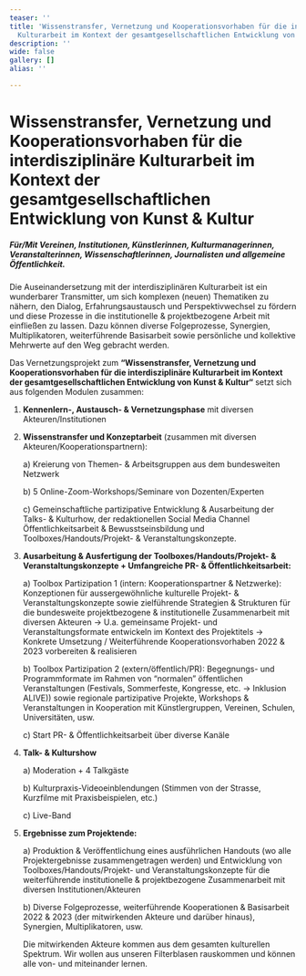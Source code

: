```yaml
---
teaser: ''
title: 'Wissenstransfer, Vernetzung und Kooperationsvorhaben für die interdisziplinäre
  Kulturarbeit im Kontext der gesamtgesellschaftlichen Entwicklung von Kunst & Kultur '
description: ''
wide: false
gallery: []
alias: ''

---
```

# Wissenstransfer, Vernetzung und Kooperationsvorhaben für die interdisziplinäre Kulturarbeit im Kontext der gesamtgesellschaftlichen Entwicklung von Kunst & Kultur

##### Für/Mit Vereinen, Institutionen, Künstler*innen, Kulturmanager*innen, Veranstalter*innen, Wissenschaftler*innen, Journalisten und allgemeine Öffentlichkeit.

Die Auseinandersetzung mit der interdisziplinären Kulturarbeit ist ein wunderbarer Transmitter, um sich komplexen (neuen) Thematiken zu nähern, den Dialog, Erfahrungsaustausch und Perspektivwechsel zu fördern und diese Prozesse in die institutionelle & projektbezogene Arbeit mit einfließen zu lassen. Dazu können diverse Folgeprozesse, Synergien, Multiplikatoren, weiterführende Basisarbeit sowie persönliche und kollektive Mehrwerte auf den Weg gebracht werden.

Das Vernetzungsprojekt zum **“Wissenstransfer, Vernetzung und Kooperationsvorhaben für die interdisziplinäre Kulturarbeit im Kontext der gesamtgesellschaftlichen Entwicklung von Kunst & Kultur“** setzt sich aus folgenden Modulen zusammen:

1. **Kennenlern-, Austausch- & Vernetzungsphase** mit diversen Akteuren/Institutionen 
2. **Wissenstransfer und Konzeptarbeit** (zusammen mit diversen Akteuren/Kooperationspartnern):

   a) Kreierung von Themen- & Arbeitsgruppen aus dem bundesweiten Netzwerk

   b) 5 Online-Zoom-Workshops/Seminare von Dozenten/Experten 

   c) Gemeinschaftliche partizipative Entwicklung & Ausarbeitung der Talks- & Kulturhow, der redaktionellen Social Media Channel Öffentlichkeitsarbeit & Bewusstseinsbildung und Toolboxes/Handouts/Projekt- & Veranstaltungskonzepte.
3. **Ausarbeitung & Ausfertigung der Toolboxes/Handouts/Projekt- & Veranstaltungskonzepte + Umfangreiche PR- & Öffentlichkeitsarbeit:**

   a) Toolbox Partizipation 1 (intern: Kooperationspartner & Netzwerke): Konzeptionen für aussergewöhnliche kulturelle Projekt- & Veranstaltungskonzepte sowie zielführende Strategien & Strukturen für die bundesweite projektbezogene & institutionelle Zusammenarbeit mit diversen Akteuren → U.a. gemeinsame Projekt- und Veranstaltungsformate entwickeln im Kontext des Projektitels → Konkrete Umsetzung / Weiterführende Kooperationsvorhaben 2022 & 2023 vorbereiten & realisieren

   b) Toolbox Partizipation 2 (extern/öffentlich/PR): Begegnungs- und Programmformate im Rahmen von “normalen” öffentlichen Veranstaltungen (Festivals, Sommerfeste, Kongresse, etc. → Inklusion ALIVE)) sowie regionale partizipative Projekte, Workshops & Veranstaltungen in Kooperation mit Künstlergruppen, Vereinen, Schulen, Universitäten, usw.

   c) Start PR- & Öffentlichkeitsarbeit über diverse Kanäle
4. **Talk- & Kulturshow**

   a) Moderation + 4 Talkgäste

   b) Kulturpraxis-Videoeinblendungen (Stimmen von der Strasse, Kurzfilme mit Praxisbeispielen, etc.)

   c) Live-Band 
5. **Ergebnisse zum Projektende:**

   a) Produktion & Veröffentlichung eines ausführlichen Handouts (wo alle Projektergebnisse zusammengetragen werden) und Entwicklung von Toolboxes/Handouts/Projekt- und Veranstaltungskonzepte für die weiterführende institutionelle & projektbezogene Zusammenarbeit mit diversen Institutionen/Akteuren 

   b) Diverse Folgeprozesse, weiterführende Kooperationen & Basisarbeit 2022 & 2023 (der mitwirkenden Akteure und darüber hinaus), Synergien, Multiplikatoren, usw.

   Die mitwirkenden Akteure kommen aus dem gesamten kulturellen Spektrum. Wir wollen aus unseren Filterblasen rauskommen und können alle von- und miteinander lernen.